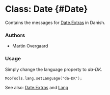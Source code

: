 Class: Date {#Date}
=====================================

Contains the messages for [Date.Extras][] in Danish.

### Authors

* Martin Overgaard

### Usage

Simply change the language property to *da-DK*.

	MooTools.lang.setLanguage("da-DK");

See also: [Date.Extras][] and [Lang][]

[Lang]: http://www.mootools.net/docs/more/Core/Lang 
[Date.Extras]: http://www.mootools.net/docs/more/Native/Date.Extras